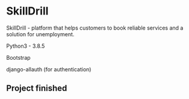 # SkillDrill
SkillDrill - platform that helps customers to book reliable services and a solution for unemployment. 


Python3 - 3.8.5

Bootstrap

django-allauth (for authentication)
## Project finished
